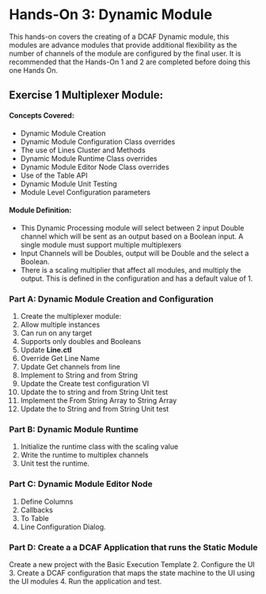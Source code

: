 # Hands-On 3: Dynamic Module
This hands-on covers the creating of a DCAF Dynamic module, this modules are advance modules that provide additional flexibility as the number of channels of the module are configured by the final user.
It is recommended that the Hands-On 1 and 2 are completed before doing this one Hands On.


## Exercise 1 Multiplexer Module:

#### Concepts Covered:
- Dynamic Module Creation
- Dynamic Module Configuration Class overrides
- The use of Lines Cluster and Methods
- Dynamic Module Runtime Class overrides
- Dynamic Module Editor Node Class overrides
- Use of the Table API
- Dynamic Module Unit Testing
- Module Level Configuration parameters

#### Module Definition:
 - This Dynamic Processing module will select between 2 input Double channel  which will be sent as an output based on a Boolean input.
 A single module must support multiple multiplexers
 - Input Channels will be Doubles, output will be Double and the select a Boolean.
 - There is a scaling multiplier that affect all modules, and multiply the output. This is defined in the configuration and has a default value of 1.




### Part A: Dynamic Module Creation and Configuration
1. Create the multiplexer module:
1. Allow multiple instances
1. Can run on any target
1. Supports only doubles and Booleans
1. Update **Line.ctl**
1. Override Get Line Name
1. Update Get channels from line
1. Implement to String and from String
1. Update the Create test configuration VI
1. Update the to string and from String Unit test
1. Implement the From String Array to String Array
1. Update the to String and from String Unit test


### Part B: Dynamic Module Runtime
1. Initialize the runtime class with the scaling value
2. Write the runtime to multiplex channels
3. Unit test the runtime.


### Part C: Dynamic Module Editor Node
1. Define Columns
2. Callbacks
3. To Table
4. Line Configuration Dialog.

### Part D:  Create a a DCAF Application that runs the Static Module
Create a new project with the Basic Execution Template
2. Configure the UI
3. Create a DCAF configuration that maps the state machine to the UI using the UI modules
4. Run the application and test.
